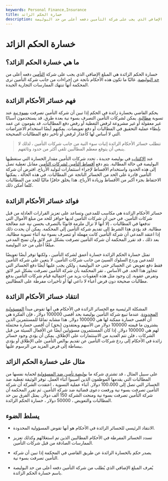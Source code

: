 ```yaml
---
keywords: Personal Finance,Insurance
title: خسارة الحكم الزائد
description: خسارة الحكم الزائدة هي المبلغ الإضافي الذي يجب على شركة التأمين دفعه أعلى من حد البوليصة.
---
```


# خسارة الحكم الزائد
## ما هي خسارة الحكم الزائد؟

خسارة الحكم الزائدة هي المبلغ الإضافي الذي يجب على شركة [التأمين](/insurance) دفعه أعلى من [حد البوليصة](/aggregate-limit-liability). غالبًا ما تكون هذه الأحكام ناتجة عن إجراءات من جانب شركة التأمين ترى المحكمة أنها تنتهك الممارسات التجارية الجيدة.

## فهم خسائر الأحكام الزائدة

يحكم القاضي بخسارة زائدة في الحكم إذا تبين أن شركة التأمين تصرفت [بسوء نية](/bad-faith-insurance) عند تسوية [مطالبة](/insurance_claim). يمكن لشركات التأمين التصرف بسوء نية بعدة طرق. قد يستخدمون أسبابًا غير معقولة أو غير مشروعة لرفض التغطية أو رفض دفع المطالبات. قد يقومون عن عمد بإبطاء عملية التحقيق في المطالبات أو دفع تعويضات. يمكنهم أيضًا استخدام الاعتراضات التي لا أساس لها كأعذار لرفض أو تأخير دفع المطالبات الصحيحة.

> تتطلب خسائر الأحكام الزائدة إثبات سوء النية من جانب شركات التأمين ، لذلك لا ينبغي أن يتوقع معظم المطالبين تلقي أكثر من حدود وثائقهم.

>

عند [الاكتتاب](/underwriting) في بوليصة جديدة ، تحدد شركات التأمين مقدار الخسارة التي ستغطيها البوليصة في حالة المطالبة. يتم دفع [أقساط التأمين لشركات التأمين](/insurance-premium) مقابل تغطية تصل إلى هذه الحدود واستخدام الأقساط لإجراء استثمارات لتوليد الأرباح. افترض أن شركة التأمين قادرة على الحد من الخسائر الناتجة عن المطالبات. في هذه الحالة ، يمكنها الاحتفاظ بجزء أكبر من الأقساط وزيادة الأرباح. هذا يخلق حافزًا ماليًا للحد من المطالبات كلما أمكن ذلك.

## فوائد خسائر الأحكام الزائدة

خسائر الأحكام الزائدة هي مكاسب للمدعين وتساعد على تعزيز القرارات العادلة من قبل شركات التأمين. في حين أن شركات التأمين لديها حوافز للحد من مبلغ الأموال التي تدفعها في المطالبات ، إلا أنها لا تزال ملزمة قانونًا بالتصرف بحسن نية عند معالجة مطالبة. قد يؤدي هذا الشرط إلى تقديم شركة التأمين إلى المحكمة. يمكن أن يحدث ذلك إذا اعتقد المدعي أن شركة التأمين كانت مهملة أو تتصرف بسوء نية أثناء تسوية مطالبة. بعد ذلك ، قد تقرر المحكمة أن شركة التأمين تصرفت بشكل غير لائق وأن تمنح المدعي مبلغًا أعلى من حد البوليصة.

تمثل خسارة الحكم الزائدة خسارة أعمق لشركة التأمين ، ولكنها توفر أيضًا تعويضًا للمدعين وردع السلوك السيئ من جانب شركات التأمين. لا يتعين على شركة التأمين فقط دفع تعويض عن الخسائر حتى حد البوليصة ، ولكن يجب عليها أيضًا دفع الخسائر التي تتجاوز هذا الحد. في الأساس ، تقر المحكمة بأن شركة التأمين تصرفت بشكل غير لائق وتفرض عقوبة. إن وجود مثل هذه العقوبات يزيد من احتمالية قيام شركات التأمين بدفع مطالبات صحيحة دون فرض أعباء لا داعي لها أو تأخيرات مفرطة على المطالبين.

## انتقاد خسائر الأحكام الزائدة

المشكلة الرئيسية مع الخسائر الزائدة في الأحكام هي أنها تقوض مبدأ [المسؤولية المحدودة](/limitedliability). عندما تبيع شركة التأمين بوليصة بحد أقصى 100000 دولار ، فإن الفكرة هي أن أقصى خسارة ممكنة لها هي 100000 دولار. هذا مشابه تمامًا للمستثمرين الذين يشترون ما قيمته 100000 دولار من الأسهم ويعتقدون (بحق) أن أقصى خسارة محتملة لهم هي 100000 دولار. إذا كان المستثمرون مسؤولين أيضًا عن الأفعال السيئة من قبل الشركات ، فلن تتم العديد من الاستثمارات على الإطلاق. يمكن أن يؤدي وجود خسائر زائدة في الأحكام إلى ردع شركات التأمين عن تقديم بوالص التأمين على الإطلاق أو يؤدي ببساطة إلى فرض المزيد من الرسوم عليها.

## مثال على خسارة الحكم الزائد

على سبيل المثال ، قد تشتري شركة ما [بوليصة تأمين ضد المسؤولية](/liability_insurance) لحماية نفسها من المطالبات التي يقدمها الموظفون الذين أصيبوا أثناء العمل. توفر الوثيقة تغطية ضد الخسائر التي تصل إلى 100،000 دولار. أثناء عملية التسوية ، اعتقدت الشركة أن شركة التأمين تصرفت بسوء نية ورفعت دعوى قضائية ضد شركة التأمين. ثم تقرر المحكمة أن شركة التأمين تصرفت بسوء نية ومنحت الشركة 150 ألف دولار. يمثل الفرق بين حد المطالبات والتعويض ، 50000 دولار ، خسارة الحكم الزائدة.

## يسلط الضوء

- الانتقاد الرئيسي للخسائر الزائدة في الأحكام هو أنها تقوض المسؤولية المحدودة.

- تسدد الخسائر المفرطة في الأحكام المطالبين الذين تم استغلالهم وكذلك تعزيز الممارسات الصادقة من قبل شركات التأمين.

- يصدر حكم بالخسارة الزائدة عن طريق القاضي في المحكمة إذا تبين أن شركة التأمين تصرفت بسوء نية.

- يُعرف المبلغ الإضافي الذي يُطلب من شركة التأمين دفعه أعلى من حد البوليصة باسم خسارة الحكم الزائدة.

